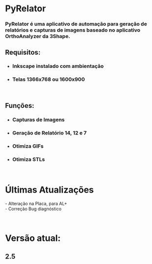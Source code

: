 <h1>PyRelator</h1>

<h3>PyRelator é uma aplicativo de automação para geração de relatórios e capturas de imagens baseado no aplicativo OrthoAnalyzer da 3Shape.</h3>

<h2>Requisitos:</h2>

<ul>
<li><h3>Inkscape instalado com ambientação</h3></li>
<li><h3>Telas 1366x768 ou 1600x900</h3></li>
</ul>
<br>

<h2>Funções:</h2>

<ul>
<li><h3>Capturas de Imagens</h3></li>
<li><h3>Geração de Relatório 14, 12 e 7</h3></li>
<li><h3>Otimiza GIFs</h3></li>
<li><h3>Otimiza STLs</h3></li>
</ul>


<br>
<h1>Últimas Atualizações</h1>

<p id="appatualizacao">
  - Alteração na Placa, para AL+ <br>
  - Correção Bug diagnóstico <br>
</p>

<br>

<h1>Versão atual:</h1>

<h2 id="appversao">2.5</h2>




